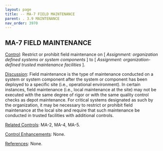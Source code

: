 ```yaml
---
layout: page
title: -- MA-7 FIELD MAINTENANCE 
parent: . 3.9 MAINTENANCE 
nav_order: 3970 
---
```


## MA-7 FIELD MAINTENANCE

<ins>Control</ins>: Restrict or prohibit field maintenance on [ _Assignment: organization defined systems or system components_ ] to [ _Assignment: organization-defined trusted maintenance facilities_ ].

<ins>Discussion</ins>: Field maintenance is the type of maintenance conducted on a system or system component after the system or component has been deployed to a specific site (i.e., operational environment). In certain instances, field maintenance (i.e., local maintenance at the site) may not be executed with the same degree of rigor or with the same quality control checks as depot maintenance. For critical systems designated as such by the organization, it may be necessary to restrict or prohibit field maintenance at the local site and require that such maintenance be conducted in trusted facilities with additional controls.

<ins>Related Controls</ins>: MA-2, MA-4, MA-5.

<ins>Control Enhancements</ins>: None.

<ins>References</ins>: None.
